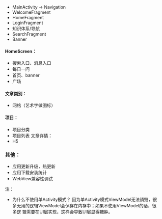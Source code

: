 - MainActivity -> Navigation
- WelcomeFragment
- HomeFragment
- LoginFragment
- 知识体系/导航
- SearchFragment
- Banner

#### HomeScreen：

- 搜索入口、消息入口
- 每日一问
- 首页、banner
- 广场

#### 文章类别：

- 网格（艺术字做图标）

#### 项目：

- 项目分类
- 项目列表 文章详情：
- H5

### 其他：

- 应用更新升级，热更新
- 应用下载安装统计
- WebView兼容性调试

注：

- 为什么不使用单Activity模式？ 因为单Activity模式ViewModel无法销毁，很多无用的逻辑ViewModel会保存在内存中；如果不使用ViewModel的话，很多逻
  辑需要在UI层实现，这样会导致UI层显得臃肿。

